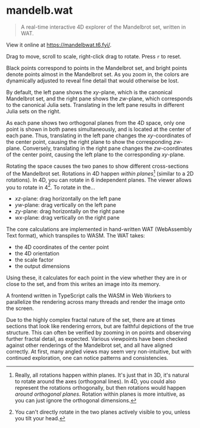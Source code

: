 # mandelb.wat

> A real-time interactive 4D explorer of the Mandelbrot set, written in WAT.

View it online at https://mandelbwat.t6.fyi/.

Drag to move, scroll to scale, right-click drag to rotate. Press `r` to reset.

Black points correspond to points in the Mandelbrot set, and bright points
denote points almost in the Mandelbrot set. As you zoom in, the colors are
dynamically adjusted to reveal fine detail that would otherwise be lost.

By default, the left pane shows the *xy*-plane, which is the canonical
Mandelbrot set, and the right pane shows the *zw*-plane, which corresponds to
the canonical Julia sets. Translating in the left pane results in different
Julia sets on the right.

As each pane shows two orthogonal planes from the 4D space, only one point is
shown in both panes simultaneously, and is located at the center of each pane.
Thus, translating in the left pane changes the *xy*-coordinates of the center
point, causing the right plane to show the corresponding *zw*-plane. Conversely,
translating in the right pane changes the *zw*-coordinates of the center point,
causing the left plane to the corresponding *xy*-plane.

Rotating the space causes the two panes to show different cross-sections of the
Mandelbrot set. Rotations in 4D happen *within planes*[^1] (similar to a 2D
rotations). In 4D, you can rotate in 6 independent planes. The viewer allows you
to rotate in 4[^2]. To rotate in the...

- *xz*-plane: drag horizontally on the left pane
- *yw*-plane: drag vertically on the left pane
- *zy*-plane: drag horizontally on the right pane
- *wx*-plane: drag vertically on the right pane

The core calculations are implemented in hand-written WAT (WebAssembly Text
format), which transpiles to WASM. The WAT takes:

- the 4D coordinates of the center point
- the 4D orientation
- the scale factor
- the output dimensions

Using these, it calculates for each point in the view whether they are in or
close to the set, and from this writes an image into its memory.

A frontend written in TypeScript calls the WASM in Web Workers to parallelize
the rendering across many threads and render the image onto the screen.

Due to the highly complex fractal nature of the set, there are at times sections
that look like rendering errors, but are faithful depictions of the true
structure. This can often be verified by zooming in on points and observing
further fractal detail, as expected. Various viewpoints have been checked
against other renderings of the Mandelbrot set, and all have aligned correctly.
At first, many angled views may seem very non-intuitive, but with continued
exploration, one can notice patterns and consistencies.

[^1]: Really, all rotations happen within planes. It's just that in 3D, it's
natural to rotate around the axes (orthogonal lines). In 4D, you could also
represent the rotations orthogonally, but then rotations would happen *around
orthogonal planes*. Rotation within planes is more intuitive, as you can just
ignore the orthogonal dimensions.

[^2]: You can't directly rotate in the two planes actively visible to you,
unless you tilt your head.
